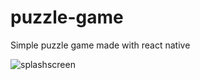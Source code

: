 # puzzle-game
Simple puzzle game made with react native


![splashscreen](https://user-images.githubusercontent.com/93368968/165442672-6b99ec34-75f3-47d9-8379-458e27371e12.png)
